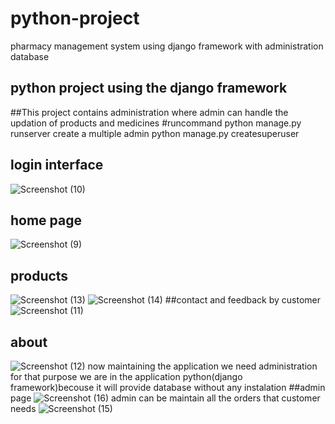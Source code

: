 # python-project
pharmacy management system using django framework with administration database
## python project using the django framework 

##This project contains administration where admin can handle the updation of products and medicines
#runcommand
python manage.py runserver 
create a multiple admin 
python manage.py createsuperuser
## login interface
![Screenshot (10)](https://github.com/swarneshwar21/python-project/assets/125119221/0d66ff9f-bdfe-4d65-87d2-59cf9cb846d1)
## home page 

![Screenshot (9)](https://github.com/swarneshwar21/python-project/assets/125119221/09b31570-8b37-4524-befa-01b3b81c689a)

## products 
![Screenshot (13)](https://github.com/swarneshwar21/python-project/assets/125119221/f5e16edf-e3ba-44ca-a0aa-df4df87ae042)
![Screenshot (14)](https://github.com/swarneshwar21/python-project/assets/125119221/b6104747-6227-4920-98d3-69c7c452c98b)
##contact and feedback by customer
![Screenshot (11)](https://github.com/swarneshwar21/python-project/assets/125119221/0f287f82-d191-458c-972d-cbbd1fb87a8a)
## about 
![Screenshot (12)](https://github.com/swarneshwar21/python-project/assets/125119221/0afc8dc0-04fc-40b5-9998-e92e6d3ba319)
now maintaining the application we need administration for that purpose we are in the application python(django framework)becouse it will provide database without any instalation 
##admin page 
![Screenshot (16)](https://github.com/swarneshwar21/python-project/assets/125119221/3437c8e3-a1f9-4bdf-9d67-7b72a8dd2ca7)
admin can be maintain all the orders that customer needs 
![Screenshot (15)](https://github.com/swarneshwar21/python-project/assets/125119221/38ff2975-a0a2-45d6-a340-55f4af7d006d)
